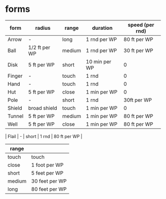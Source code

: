 
# forms

| form   | radius        | range  | duration      | speed (per rnd) |
|--------|---------------|--------|---------------|-----------------|
| Arrow  | -             | long   | 1 rnd per WP  | 80 ft per WP    |
| Ball   | 1/2 ft per WP | medium | 1 rnd per WP  | 30 ft per WP    |
| Disk   | 5 ft per WP   | short  | 10 min per WP | 0               |
| Finger | -             | touch  | 1 rnd         | 0               |
| Hand   | -             | touch  | 1 rnd         | 0               |
| Hut    | 5 ft per WP   | close  | 1 min per WP  | 0               |
| Pole   | -             | short  | 1 rnd         | 30ft per WP     |
| Shield | broad shield  | touch  | 1 min per WP  | 0               |
| Tunnel | 5 ft per WP   | medium | 1 min per WP  | 80 ft per WP    |
| Well   | 5 ft per WP   | close  | 1 min per WP  | 80 ft per WP    |

| Flail  | -             | short  | 1 rnd         | 80 ft per WP    |

| range   |                |
|---------|----------------|
| touch	  | touch          |
| close	  | 1 foot per WP  |
| short	  | 5 feet per WP  |
| medium  | 30 feet per WP |
| long    | 80 feet per WP |

